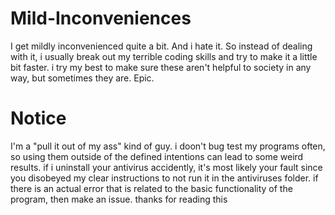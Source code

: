 # Mild-Inconveniences

I get mildly inconvenienced quite a bit. And i hate it. So instead of dealing with it, i usually break out my terrible coding skills and try to make it a little bit faster. i try my best to make sure these aren't helpful to society in any way, but sometimes they are. Epic.

# Notice
I'm a "pull it out of my ass" kind of guy. i doon't bug test my programs often, so using them outside of the defined intentions can lead to some weird results. if i uninstall your antivirus accidently, it's most likely your fault since you disobeyed my clear instructions to not run it in the antiviruses folder. if there is an actual error that is related to the basic functionality of the program, then make an issue. thanks for reading this
